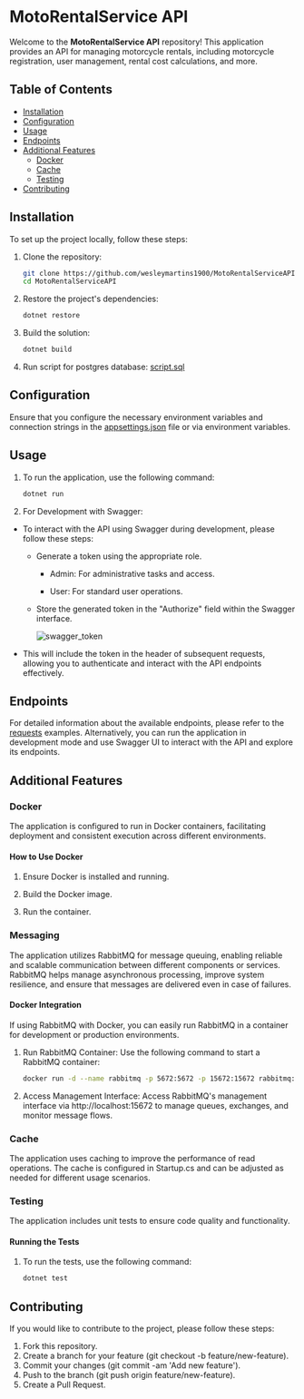 # MotoRentalService API

Welcome to the **MotoRentalService API** repository! This application provides an API for managing motorcycle rentals, including motorcycle registration, user management, rental cost calculations, and more.

## Table of Contents

- [Installation](#installation)
- [Configuration](#configuration)
- [Usage](#usage)
- [Endpoints](#endpoints)
- [Additional Features](#additional-features)
  - [Docker](#docker)
  - [Cache](#cache)
  - [Testing](#testing)
- [Contributing](#contributing)

## Installation

To set up the project locally, follow these steps:

1. Clone the repository:
   ```bash
   git clone https://github.com/wesleymartins1900/MotoRentalServiceAPI.git
   cd MotoRentalServiceAPI
   
2. Restore the project's dependencies:
   ```bash
   dotnet restore

3. Build the solution:
   ```bash
   dotnet build

4. Run script for postgres database:
   [script.sql](./script.sql)

## Configuration

Ensure that you configure the necessary environment variables and connection strings in the [appsettings.json](./MotoRentalService.Api/appsettings.json) file or via environment variables.

## Usage

1. To run the application, use the following command:
   ```bash
   dotnet run

2. For Development with Swagger:

 - To interact with the API using Swagger during development, please follow these steps:
  
   - Generate a token using the appropriate role.

     - Admin: For administrative tasks and access.

     - User: For standard user operations.

   - Store the generated token in the "Authorize" field within the Swagger interface.

     ![swagger_token](https://github.com/user-attachments/assets/f446d1cf-0957-48f0-80e0-90d260da1bde)

  - This will include the token in the header of subsequent requests, allowing you to authenticate and interact with the API endpoints effectively.

## Endpoints

For detailed information about the available endpoints, please refer to the [requests](./MotoRentalService.Api/Requests/) examples. Alternatively, you can run the application in development mode and use Swagger UI to interact with the API and explore its endpoints.

## Additional Features

### Docker

The application is configured to run in Docker containers, facilitating deployment and consistent execution across different environments.

#### How to Use Docker

1. Ensure Docker is installed and running.

2. Build the Docker image.

3. Run the container.

### Messaging

The application utilizes RabbitMQ for message queuing, enabling reliable and scalable communication between different components or services. RabbitMQ helps manage asynchronous processing, improve system resilience, and ensure that messages are delivered even in case of failures.

#### Docker Integration

If using RabbitMQ with Docker, you can easily run RabbitMQ in a container for development or production environments.

1. Run RabbitMQ Container: Use the following command to start a RabbitMQ container:
   ```bash
   docker run -d --name rabbitmq -p 5672:5672 -p 15672:15672 rabbitmq:management

2. Access Management Interface: Access RabbitMQ's management interface via http://localhost:15672 to manage queues, exchanges, and monitor message flows.

### Cache

The application uses caching to improve the performance of read operations. The cache is configured in Startup.cs and can be adjusted as needed for different usage scenarios.

### Testing

The application includes unit tests to ensure code quality and functionality.

#### Running the Tests

1. To run the tests, use the following command:
   ```bash
   dotnet test 

## Contributing
If you would like to contribute to the project, please follow these steps:

1. Fork this repository.
2. Create a branch for your feature (git checkout -b feature/new-feature).
3. Commit your changes (git commit -am 'Add new feature').
4. Push to the branch (git push origin feature/new-feature).
5. Create a Pull Request.
